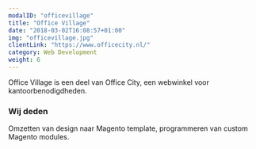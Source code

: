 ```yaml
---
modalID: "officevillage"
title: "Office Village"
date: "2018-03-02T16:08:57+01:00"
img: "officevillage.jpg"
clientLink: "https://www.officecity.nl/"
category: Web Development
weight: 6
---
```


Office Village is een deel van Office City, een webwinkel voor kantoorbenodigdheden.

### Wij deden

Omzetten van design naar Magento template, programmeren van custom Magento modules.
